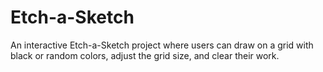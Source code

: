 # Etch-a-Sketch
An interactive Etch-a-Sketch project where users can draw on a grid with black or random colors, adjust the grid size, and clear their work.

